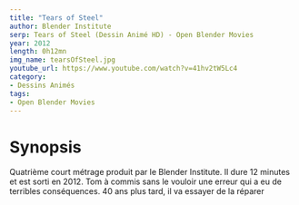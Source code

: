 ```yaml
---
title: "Tears of Steel"
author: Blender Institute
serp: Tears of Steel (Dessin Animé HD) - Open Blender Movies
year: 2012
length: 0h12mn
img_name: tearsOfSteel.jpg
youtube_url: https://www.youtube.com/watch?v=41hv2tW5Lc4
category:
- Dessins Animés
tags:
- Open Blender Movies
---
```


# Synopsis
Quatrième court métrage produit par le Blender Institute. Il dure 12 minutes et est sorti en 2012. Tom à commis sans le vouloir une erreur qui a eu de terribles conséquences. 40 ans plus tard, il va essayer de la réparer
